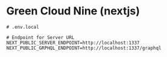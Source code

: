 # Green Cloud Nine (nextjs)


```
# .env.local

# Endpoint for Server URL
NEXT_PUBLIC_SERVER_ENDPOINT=http://localhost:1337
NEXT_PUBLIC_GRPHQL_ENDPOINT=http://localhost:1337/graphql